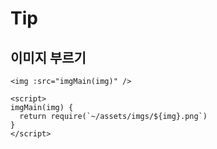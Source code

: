 # Tip

## 이미지 부르기
```vue
<img :src="imgMain(img)" />

<script>
imgMain(img) {
  return require(`~/assets/imgs/${img}.png`)
}
</script>
```
